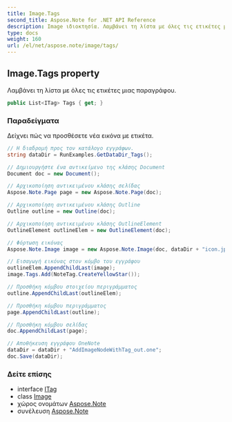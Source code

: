 ```yaml
---
title: Image.Tags
second_title: Aspose.Note for .NET API Reference
description: Image ιδιοκτησία. Λαμβάνει τη λίστα με όλες τις ετικέτες μιας παραγράφου.
type: docs
weight: 160
url: /el/net/aspose.note/image/tags/
---
```

## Image.Tags property

Λαμβάνει τη λίστα με όλες τις ετικέτες μιας παραγράφου.

```csharp
public List<ITag> Tags { get; }
```

### Παραδείγματα

Δείχνει πώς να προσθέσετε νέα εικόνα με ετικέτα.

```csharp
// Η διαδρομή προς τον κατάλογο εγγράφων.
string dataDir = RunExamples.GetDataDir_Tags();

// Δημιουργήστε ένα αντικείμενο της κλάσης Document
Document doc = new Document();

// Αρχικοποίηση αντικειμένου κλάσης σελίδας
Aspose.Note.Page page = new Aspose.Note.Page(doc);

// Αρχικοποίηση αντικειμένου κλάσης Outline
Outline outline = new Outline(doc);

// Αρχικοποίηση αντικειμένου κλάσης OutlineElement
OutlineElement outlineElem = new OutlineElement(doc);

// Φόρτωση εικόνας
Aspose.Note.Image image = new Aspose.Note.Image(doc, dataDir + "icon.jpg");

// Εισαγωγή εικόνας στον κόμβο του εγγράφου
outlineElem.AppendChildLast(image);
image.Tags.Add(NoteTag.CreateYellowStar());

// Προσθήκη κόμβου στοιχείου περιγράμματος
outline.AppendChildLast(outlineElem);

// Προσθήκη κόμβου περιγράμματος
page.AppendChildLast(outline);

// Προσθήκη κόμβου σελίδας
doc.AppendChildLast(page);

// Αποθήκευση εγγράφου OneNote
dataDir = dataDir + "AddImageNodeWithTag_out.one";
doc.Save(dataDir);
```

### Δείτε επίσης

* interface [ITag](../../itag/)
* class [Image](../)
* χώρος ονομάτων [Aspose.Note](../../image/)
* συνέλευση [Aspose.Note](../../../)


